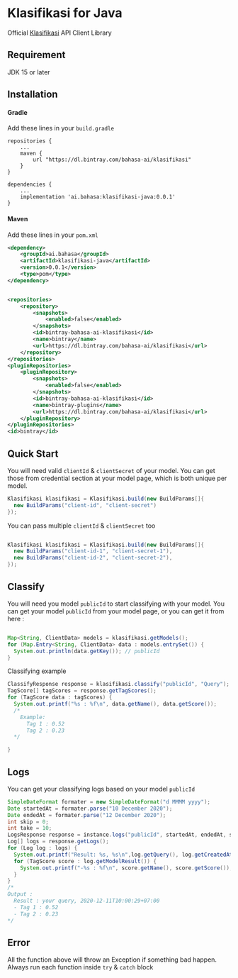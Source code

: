 # Klasifikasi for Java

Official [Klasifikasi](https://klasifikasi.com/) API Client Library

## Requirement

JDK 15 or later

## Installation

#### Gradle

Add these lines in your `build.gradle`

```
repositories {
    ...
    maven {
        url "https://dl.bintray.com/bahasa-ai/klasifikasi"
    }
}

dependencies {
    ...
    implementation 'ai.bahasa:klasifikasi-java:0.0.1'
}

```

#### Maven

Add these lines in your `pom.xml`

```xml
<dependency>
    <groupId>ai.bahasa</groupId>
    <artifactId>klasifikasi-java</artifactId>
    <version>0.0.1</version>
    <type>pom</type>
</dependency>


<repositories>
    <repository>
        <snapshots>
            <enabled>false</enabled>
        </snapshots>
        <id>bintray-bahasa-ai-klasifikasi</id>
        <name>bintray</name>
        <url>https://dl.bintray.com/bahasa-ai/klasifikasi</url>
    </repository>
</repositories>
<pluginRepositories>
    <pluginRepository>
        <snapshots>
            <enabled>false</enabled>
        </snapshots>
        <id>bintray-bahasa-ai-klasifikasi</id>
        <name>bintray-plugins</name>
        <url>https://dl.bintray.com/bahasa-ai/klasifikasi</url>
    </pluginRepository>
</pluginRepositories>
<id>bintray</id>

```

## Quick Start

You will need valid `clientId` & `clientSecret` of your model. You can get those
from credential section at your model page, which is both unique per model.

```java
Klasifikasi klasifikasi = Klasifikasi.build(new BuildParams[]{
  new BuildParams("client-id", "client-secret")
});

```

You can pass multiple `clientId` & `clientSecret` too

```java

Klasifikasi klasifikasi = Klasifikasi.build(new BuildParams[]{
  new BuildParams("client-id-1", "client-secret-1"),
  new BuildParams("client-id-2", "client-secret-2"),
});

```

## Classify

You will need you model `publicId` to start classifying with your model. You can
get your model `publicId` from your model page, or you can get it from here :

```java

Map<String, ClientData> models = klasifikasi.getModels();
for (Map.Entry<String, ClientData> data : models.entrySet()) {
  System.out.println(data.getKey()); // publicId
}
```

Classifying example

```java
ClassifyResponse response = klasifikasi.classify("publicId", "Query");
TagScore[] tagScores = response.getTagScores();
for (TagScore data : tagScores) {
  System.out.printf("%s : %f\n", data.getName(), data.getScore());
  /*
    Example:
      Tag 1 : 0.52
      Tag 2 : 0.23
  */

}
```

## Logs

You can get your classifying logs based on your model `publicId`

```java
SimpleDateFormat formater = new SimpleDateFormat("d MMMM yyyy");
Date startedAt = formater.parse("10 December 2020");
Date endedAt = formater.parse("12 December 2020");
int skip = 0;
int take = 10;
LogsResponse response = instance.logs("publicId", startedAt, endedAt, skip, take);
Log[] logs = response.getLogs();
for (Log log : logs) {
  System.out.printf("Result: %s, %s\n",log.getQuery(), log.getCreatedAt());
  for (TagScore score : log.getModelResult()) {
    System.out.printf("-%s : %f\n", score.getName(), score.getScore());
  }
}
/*
Output :
  Result : your query, 2020-12-11T10:00:29+07:00
  - Tag 1 : 0.52
  - Tag 2 : 0.23
*/
```

## Error

All the function above will throw an Exception if something bad happen. Always
run each function inside `try` & `catch` block
